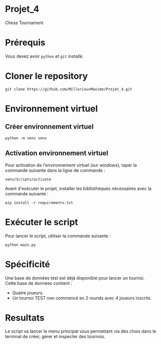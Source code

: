 # Projet_4
Chess Tournament 

# Prérequis

Vous devez avoir `python` et `git` installé.


# Cloner le repository
```
git clone https://github.com/MilleriouxMaxime/Projet_4.git
```

# Environnement virtuel

## Créer environnement virtuel
```
python -m venv venv
```

## Activation environnement virtuel
Pour activation de l'environnement virtuel (sur windows), taper la commande suivante dans la ligne de commande :
```
venv/Scripts/activate
```

Avant d'exécuter le projet, installer les bibliothèques nécessaires avec la commande suivante :
```
pip install -r requirements.txt
```
# Exécuter le script
Pour lancer le script, utiliser la commande suivante :
```
python main.py
```

# Spécificité
Une base de données test est déjà disponible pour lancer un tournoi.  
Cette base de données contient :  
* Quatre joueurs.
* Un tournoi TEST non commencé en 2 rounds avec 4 joueurs inscrits.


# Resultats
Le script va lancer le menu principal vous permettant via des choix dans le terminal de créer, gérer et inspecter des tournois.